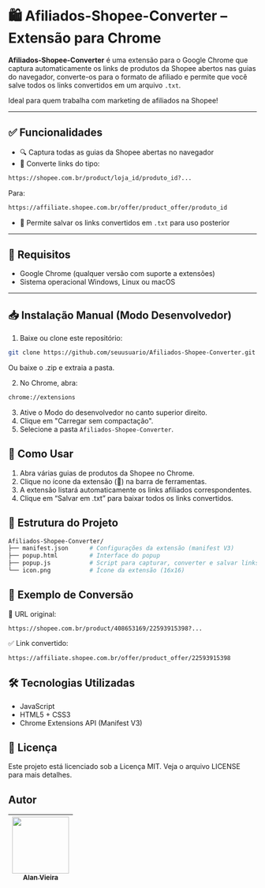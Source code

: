 # 🛍️ Afiliados-Shopee-Converter – Extensão para Chrome

**Afiliados-Shopee-Converter** é uma extensão para o Google Chrome que captura automaticamente os links de produtos da Shopee abertos nas guias do navegador, converte-os para o formato de afiliado e permite que você salve todos os links convertidos em um arquivo `.txt`.

Ideal para quem trabalha com marketing de afiliados na Shopee!

---

## ✅ Funcionalidades

- 🔍 Captura todas as guias da Shopee abertas no navegador
- 🔗 Converte links do tipo:

```bash
https://shopee.com.br/product/loja_id/produto_id?...
```
Para:
```bash
https://affiliate.shopee.com.br/offer/product_offer/produto_id
```

- 💾 Permite salvar os links convertidos em `.txt` para uso posterior

---

## 🧰 Requisitos

- Google Chrome (qualquer versão com suporte a extensões)
- Sistema operacional Windows, Linux ou macOS

---

## 📥 Instalação Manual (Modo Desenvolvedor)

1. Baixe ou clone este repositório:

 ```bash
 git clone https://github.com/seuusuario/Afiliados-Shopee-Converter.git
 ```
Ou baixe o .zip e extraia a pasta.

2. No Chrome, abra:

```bash
chrome://extensions
```

3. Ative o Modo do desenvolvedor no canto superior direito.
4. Clique em "Carregar sem compactação".
5. Selecione a pasta `Afiliados-Shopee-Converter`.

## 🚀 Como Usar

1. Abra várias guias de produtos da Shopee no Chrome.
2. Clique no ícone da extensão (🛒) na barra de ferramentas.
3. A extensão listará automaticamente os links afiliados correspondentes.
4. Clique em “Salvar em .txt” para baixar todos os links convertidos.

## 📁 Estrutura do Projeto

```bash
Afiliados-Shopee-Converter/
├── manifest.json      # Configurações da extensão (manifest V3)
├── popup.html         # Interface do popup
├── popup.js           # Script para capturar, converter e salvar links
└── icon.png           # Ícone da extensão (16x16)
```

## 🧠 Exemplo de Conversão

🔗 URL original:
```bush
https://shopee.com.br/product/408653169/22593915398?... 
```

✅ Link convertido:
```bush
https://affiliate.shopee.com.br/offer/product_offer/22593915398
```

## 🛠️ Tecnologias Utilizadas
- JavaScript
- HTML5 + CSS3
- Chrome Extensions API (Manifest V3)

## 📝 Licença
Este projeto está licenciado sob a Licença MIT.
Veja o arquivo LICENSE para mais detalhes.

## Autor

| [<img src="https://avatars.githubusercontent.com/alan-vieira" width=115><br><sub>Alan Vieira</sub>](https://github.com/alan-vieira) |
| :---: |

